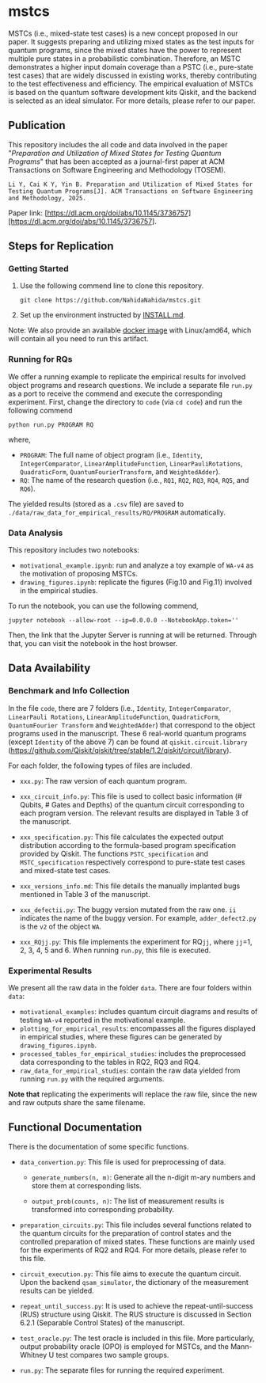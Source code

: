 # mstcs 
MSTCs (i.e., mixed-state test cases) is a new concept proposed in our paper. It suggests preparing and utilizing mixed states as the test inputs for quantum programs, since the mixed states have the power to represent multiple pure states in a probabilistic combination. Therefore, an MSTC demonstrates a higher input domain coverage than a PSTC (i.e., pure-state test cases) that are widely discussed in existing works, thereby contributing to the test effectiveness and efficiency. The empirical evaluation of MSTCs is based on the quantum software development kits Qiskit, and the backend is selected as an ideal simulator. For more details, please refer to our paper.

## Publication

This repository includes the all code and data involved in the paper "*Preparation and Utilization of Mixed States for Testing Quantum Programs*" that has been accepted as a journal-first paper at ACM Transactions on Software Engineering and Methodology (TOSEM). 

```
Li Y, Cai K Y, Yin B. Preparation and Utilization of Mixed States for Testing Quantum Programs[J]. ACM Transactions on Software Engineering and Methodology, 2025. 
```

Paper link: [https://dl.acm.org/doi/abs/10.1145/3736757][https://dl.acm.org/doi/abs/10.1145/3736757].

## Steps for Replication

### Getting Started

1. Use the following commend line to clone this repository.

   ```
   git clone https://github.com/NahidaNahida/mstcs.git
   ```

2. Set up the environment instructed by [INSTALL.md](https://github.com/NahidaNahida/mstcs/blob/main/INSTALL.md).

Note: We also provide an available [docker image](https://github.com/NahidaNahida/mstcs/pkgs/container/mstcs-container) with Linux/amd64, which will contain all you need to run this artifact.

### Running for RQs

We offer a running example to replicate the empirical results for involved object programs and research questions. We include a separate file `run.py` as a port  to receive the commend and execute the corresponding experiment. First, change the directory to `code` (via `cd code`) and run the following commend

```
python run.py PROGRAM RQ
```

where, 

+ `PROGRAM`:  The full name of object program (i.e., `Identity`, `IntegerComparator`, `LinearAmplitudeFunction`, `LinearPauliRotations`, `QuadraticForm`, `QuantumFourierTransform`, and `WeightedAdder`).
+ `RQ`: The name of the research question (i.e., `RQ1`, `RQ2`, `RQ3`, `RQ4`, `RQ5`, and `RQ6`).

The yielded results (stored as a `.csv` file) are saved to `./data/raw_data_for_empirical_results/RQ/PROGRAM` automatically.

### Data Analysis

This repository includes two notebooks:

+ `motivational_example.ipynb`: run and analyze a toy example of `WA-v4` as the motivation of proposing MSTCs.
+ `drawing_figures.ipynb`: replicate the figures (Fig.10 and Fig.11) involved in the empirical studies.  

To run the notebook, you can use the following commend,

```
jupyter notebook --allow-root --ip=0.0.0.0 --NotebookApp.token=''
```

Then, the link that the Jupyter Server is running at will be returned. Through that, you can visit the notebook in the host browser.

## Data Availability

### Benchmark and Info Collection

In the file `code`, there are 7 folders (i.e., `Identity`, `IntegerComparator`, `LinearPauli Rotations`, `LinearAmplitudeFunction`, `QuadraticForm`, `QuantumFourier Transform` and `WeightedAdder`) that correspond to the object programs used in the manuscript. These 6 real-world quantum programs (except `Identity` of the above 7) can be found at `qiskit.circuit.library` (https://github.com/Qiskit/qiskit/tree/stable/1.2/qiskit/circuit/library).

For each folder, the following types of files are included.

+ `xxx.py`: The raw version of each quantum program.

+ `xxx_circuit_info.py`: This file is used to collect basic information (# Qubits, # Gates and Depths) of the quantum circuit corresponding to each program version. The relevant results are displayed in Table 3 of the manuscript.

+ `xxx_specification.py`: This file calculates the expected output distribution according to the formula-based program specification provided by Qiskit. The functions `PSTC_specification` and `MSTC_specification` respectively correspond to pure-state test cases  and mixed-state test cases.

+ `xxx_versions_info.md`: This file details the manually implanted bugs mentioned in Table 3 of the manuscript.

+ `xxx_defectii.py`: The buggy version mutated from the raw one. `ii` indicates the name of the buggy version. For example, `adder_defect2.py` is the `v2` of the object `WA`.

+ `xxx_RQjj.py`: This file implements the experiment for RQ`jj`, where `jj`=1, 2, 3, 4, 5 and 6. When running `run.py`, this file is executed. 

### Experimental Results

We present all the raw data in the folder `data`. There are four folders within `data`:

+ `motivational_examples`: includes quantum circuit diagrams and results of testing `WA-v4` reported in the motivational example.
+ `plotting_for_empirical_results`: encompasses all the figures displayed in empirical studies, where these figures can be generated by  `drawing_figures.ipynb`.
+ `processed_tables_for_empirical_studies`: includes the preprocessed data corresponding to the tables in RQ2, RQ3 and RQ4.
+ `raw_data_for_empirical_studies`: contain the raw data yielded from running `run.py` with the required arguments.

**Note that** replicating the experiments will replace the raw file, since the new and raw outputs share the same filename.

## Functional Documentation

There is the documentation of some specific functions.

+ `data_convertion.py`: This file is used for preprocessing of data.

  + `generate_numbers(n, m)`:  Generate all the n-digit m-ary numbers and store them at corresponding lists.

  + `output_prob(counts, n)`: The list of measurement results is transformed into corresponding probability.

+ `preparation_circuits.py`: This file includes several functions related to the quantum circuits for the preparation of control states and the controlled preparation of mixed states. These functions are mainly used for the experiments of RQ2 and RQ4. For more details, please refer to this file.

+ `circuit_execution.py`: This file aims to execute the quantum circuit. Upon the backend `qsam_simulator`, the dictionary of the measurement results can be yielded.

+ `repeat_until_success.py`: It is used to achieve the repeat-until-success (RUS) structure using Qiskit. The RUS structure is discussed in Section 6.2.1 (Separable Control States) of the manuscript.

+ `test_oracle.py`: The test oracle is included in this file. More particularly, output probability oracle (OPO) is employed for MSTCs, and the Mann-Whitney U test compares two sample groups.

+ `run.py`: The separate files for running the required experiment.
